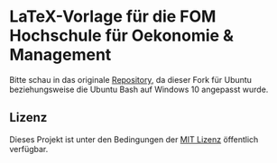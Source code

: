 # LaTeX-Vorlage für die FOM Hochschule für Oekonomie & Management

Bitte schau in das originale [Repository](https://github.com/andygrunwald/FOM-LaTeX-Template), da dieser Fork für Ubuntu beziehungsweise die Ubuntu Bash auf Windows 10 angepasst wurde.

## Lizenz

Dieses Projekt ist unter den Bedingungen der [MIT Lizenz](http://en.wikipedia.org/wiki/MIT_License) öffentlich verfügbar.
